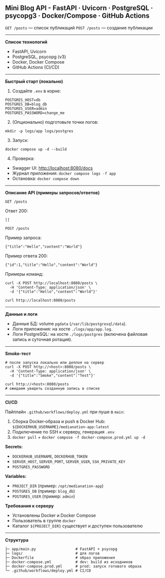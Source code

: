## **Mini Blog API - FastAPI · Uvicorn · PostgreSQL · psycopg3 · Docker/Compose · GitHub Actions**

`GET /posts` — список публикаций
`POST /posts` — созданиe публикации

---------------------------------------------------------------------------------------

**Список технологий**

* FastAPI, Uvicorn
* PostgreSQL, psycopg (v3)
* Docker, Docker Compose
* GitHub Actions (CI/CD)

---------------------------------------------------------------------------------------

**Быстрый старт (локально)**

1. Создайте `.env` в корне:

```
POSTGRES_HOST=db
POSTGRES_DB=blog_db
POSTGRES_USER=admin
POSTGRES_PASSWORD=change_me
```

2. (Опционально) подготовьте точки логов:

```
mkdir -p logs/app logs/postgres
```

3. Запуск:

```
docker compose up -d --build
```

4. Проверка:

* Swagger UI: [http://localhost:8080/docs](http://localhost:8080/docs)
* Журнал приложения: `docker compose logs -f app`
* Остановка: `docker compose down`

---------------------------------------------------------------------------------------

**Описание API (примеры запросов/ответов)**

`GET /posts`

Ответ 200:

```
[]
```

`POST /posts`

Пример запроса:

```
{"title":"Hello","content":"World"}
```

Пример ответа 200:

```
{"id":1,"title":"Hello","content":"World"}
```

Примеры команд:

```
curl -X POST http://localhost:8080/posts \
  -H 'Content-Type: application/json' \
  -d '{"title":"Hello","content":"World"}'

curl http://localhost:8080/posts
```

---

**Данные и логи**

* Данные БД: volume `pgdata` (`/var/lib/postgresql/data`).
* Логи приложения: на хосте `./logs/app/app.log`.
* Логи PostgreSQL: на хосте `./logs/postgres` (включена файловая запись и суточная ротация).

---

**Smoke‑тест**

```
# после запуска локально или деплоя на сервер
curl -X POST http://<host>:8080/posts \
  -H 'Content-Type: application/json' \
  -d '{"title":"Smoke","content":"Test"}'

curl http://<host>:8080/posts
# ожидаем увидеть созданную запись в списке
```

---------------------------------------------------------------------------------------

**CI/CD**

Пайплайн `.github/workflows/deploy.yml` при пуше в `main`:

1. Сборка Docker‑образа и push в Docker Hub: `${DOCKERHUB_USERNAME}/medianation-app:latest`
2. Подключение по SSH к серверу, генерация `.env`
3. `docker pull` + `docker compose -f docker-compose.prod.yml up -d`

**Secrets:**

* `DOCKERHUB_USERNAME`, `DOCKERHUB_TOKEN`
* `SERVER_HOST`, `SERVER_PORT`, `SERVER_USER`, `SSH_PRIVATE_KEY`
* `POSTGRES_PASSWORD`

**Variables:**

* `PROJECT_DIR` (пример: `/opt/medianation-app`)
* `POSTGRES_DB` (пример: `blog_db`)
* `POSTGRES_USER` (пример: `admin`)

**Требования к серверу**

* Установлены Docker и Docker Compose
* Пользователь в группе `docker`
* Каталог `${PROJECT_DIR}` существует и доступен пользователю

---------------------------------------------------------------------------------------

**Структура**

```
├─ app/main.py                  # FastAPI + psycopg
├─ logs/                        # для логов
├─ Dockerfile                   # образ приложения
├─ docker-compose.yml           # dev: build из исходников
├─ docker-compose.prod.yml      # prod: запуск готового образа
└─ .github/workflows/deploy.yml # CI/CD
```
